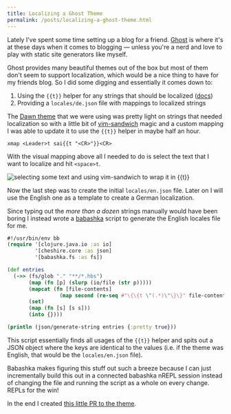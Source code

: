 ```yaml
---
title: Localizing a Ghost Theme
permalink: /posts/localizing-a-ghost-theme.html
---
```

Lately I've spent some time setting up a blog for a friend. [Ghost](https://ghost.org/) is where it's at these days when it comes to blogging — unless you're a nerd and love to play with static site generators like myself. 

Ghost provides many beautiful themes out of the box but most of them don't seem to support localization, which would be a nice thing to have for my friends blog. So I did some digging and essentially it comes down to:

1. Using the `{{t}}` helper for any strings that should be localized ([docs](https://ghost.org/docs/themes/helpers/translate/))
2. Providing a `locales/de.json` file with mappings to localized strings

The [Dawn theme](https://github.com/TryGhost/Dawn) that we were using was pretty light on strings that needed localization so with a little bit of [vim-sandwich](https://github.com/machakann/vim-sandwich) magic and a custom mapping I was able to update it to use the `{{t}}` helper in maybe half an hour.

```
xmap <Leader>t sai{{t "<CR>"}}<CR>
```

With the visual mapping above all I needed to do is select the text that I want to localize and hit `<space>t`.

![selecting some text and using vim-sandwich to wrap it in {{t}}](/images/uploads/sandwich-magic.gif "vim sandwich wrapping with custom head/tail")

Now the last step was to create the initial `locales/en.json` file. Later on I will use the English one as a template to create a German localization.

Since typing out the *more than a dozen* strings manually would have been boring I instead wrote a [babashka](https://babashka.org/) script to generate the English locales file for me.

```clojure
#!/usr/bin/env bb
(require '[clojure.java.io :as io]
         '[cheshire.core :as json]
         '[babashka.fs :as fs])

(def entries
  (->> (fs/glob "." "**/*.hbs")
       (map (fn [p] (slurp (io/file (str p)))))
       (mapcat (fn [file-contents]
                 (map second (re-seq #"\{\{t \"(.*)\"\}\}" file-contents))))
       (set)
       (map (fn [s] [s s]))
       (into {})))

(println (json/generate-string entries {:pretty true}))
```

This script essentially finds all usages of the `{{t}}` helper and spits out a JSON object where the keys are identical to the values (i.e. if the theme was English, that would be the `locales/en.json` file).

Babashka makes figuring this stuff out such a breeze because I can just incrementally build this out in a connected babashka nREPL session instead of changing the file and running the script as a whole on every change. REPLs for the win! 

In the end I created [this little PR to the theme](https://github.com/TryGhost/Dawn/pull/38).
